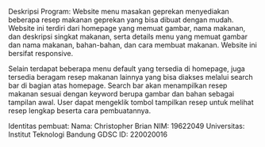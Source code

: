 Deskripsi Program:
Website menu masakan geprekan menyediakan beberapa resep makanan geprekan yang bisa dibuat dengan mudah. Website ini terdiri dari homepage yang memuat gambar, nama makanan, dan deskripsi singkat makanan, serta details menu yang memuat gambar dan nama makanan, bahan-bahan, dan cara membuat makanan. Website ini bersifat responsive.

Selain terdapat beberapa menu default yang tersedia di homepage, juga tersedia beragam resep makanan lainnya yang bisa diakses melalui search bar di bagian atas homepage. Search bar akan menampilkan resep makanan sesuai dengan keyword berupa gambar dan bahan sebagai tampilan awal. User dapat mengeklik tombol tampilkan resep untuk melihat resep lengkap beserta cara pembuatannya.

Identitas pembuat:
Nama: Christopher Brian
NIM: 19622049
Universitas: Institut Teknologi Bandung
GDSC ID: 220020016